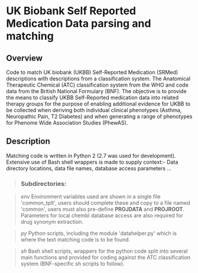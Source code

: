 # UK Biobank Self Reported Medication Data parsing and matching
## Overview
Code to match UK biobank (UKBB) Self-Reported Medication (SRMed) descriptions with descriptions from a classification system. The Anatomical Therapeutic Chemical (ATC) classification system from the WHO and code data from the British National Formulary (BNF).
The objective is to provide the means to classify UKBB Self-Reported medication data into related therapy groups for the purpose of enabling additional evidence for UKBB to be collected when deriving both individual clinical phenotypes (Asthma, Neuropathic Pain, T2 Diabetes) and when generating a range of phenotypes for Phenome Wide Association Studies (PhewAS). 

## Description
Matching code is written in Python 2 (2.7 was used for development). Extensive use of Bash shell wrappers is made to supply context:- Data directory locations, data file names, database access parameters ...

> ### Subdirectories:

> *env* Environment variables used are shown in a single file 'common_tplt', users should complete these and copy to a file named 'common', users must also pre-define **PROJDATA** and **PROJROOT**. Parameters for local chembl database access are also required for drug synonym extraction.

> *py* Python scripts, including the module 'datahelper.py' which is where the text matching code is to be found.

> *sh* Bash shell scripts, wrappers for the python code split into several main functions and provided for coding against the ATC classification system (BNF-specific sh scripts to follow).

